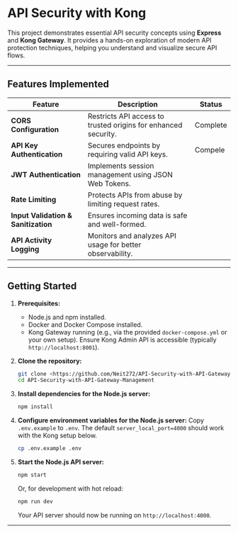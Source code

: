 # API Security with Kong

This project demonstrates essential API security concepts using **Express** and **Kong Gateway**. It provides a hands-on exploration of modern API protection techniques, helping you understand and visualize secure API flows.

---

## Features Implemented

| Feature                        | Description                                                    | Status      |
|---------------------------------|----------------------------------------------------------------|-------------|
| **CORS Configuration**          | Restricts API access to trusted origins for enhanced security.  | Complete |
| **API Key Authentication**      | Secures endpoints by requiring valid API keys.                  | Compele |
| **JWT Authentication**          | Implements session management using JSON Web Tokens.            |  |
| **Rate Limiting**               | Protects APIs from abuse by limiting request rates.             |  |
| **Input Validation & Sanitization** | Ensures incoming data is safe and well-formed.             |  |
| **API Activity Logging**        | Monitors and analyzes API usage for better observability.       |  |

---

## Getting Started

1.  **Prerequisites:**
    *   Node.js and npm installed.
    *   Docker and Docker Compose installed.
    *   Kong Gateway running (e.g., via the provided `docker-compose.yml` or your own setup). Ensure Kong Admin API is accessible (typically `http://localhost:8001`).

2.  **Clone the repository:**
    ```bash
    git clone <https://github.com/Neit272/API-Security-with-API-Gateway-Management.git>
    cd API-Security-with-API-Gateway-Management
    ```

3.  **Install dependencies for the Node.js server:**
    ```bash
    npm install
    ```

4.  **Configure environment variables for the Node.js server:**
    Copy `.env.example` to `.env`. The default `server_local_port=4000` should work with the Kong setup below.
    ```bash
    cp .env.example .env
    ```

5.  **Start the Node.js API server:**
    ```bash
    npm start
    ```
    Or, for development with hot reload:
    ```bash
    npm run dev
    ```
    Your API server should now be running on `http://localhost:4000`.

---
